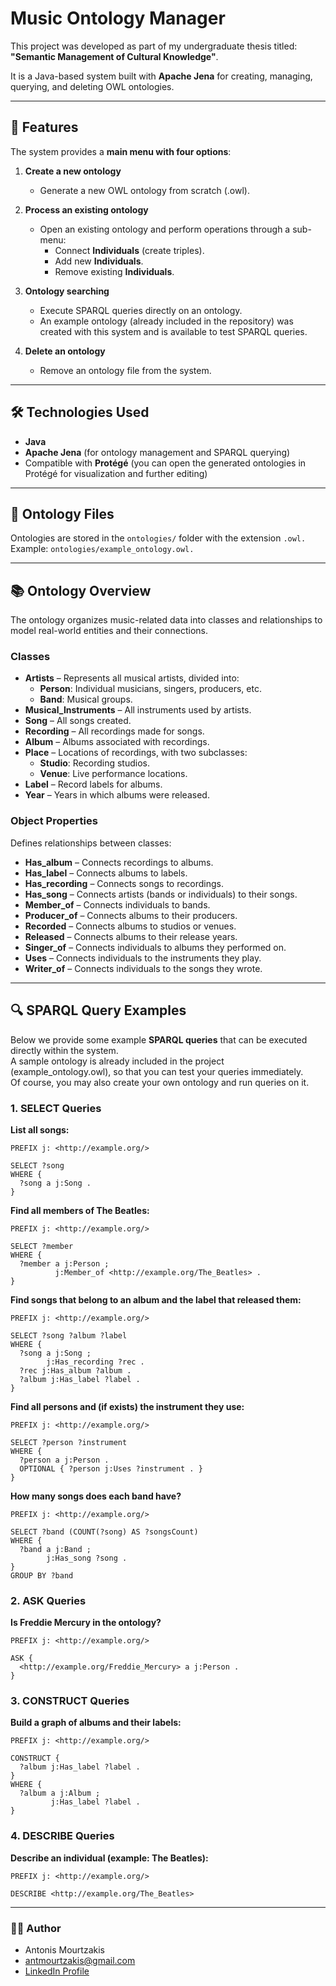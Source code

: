 # Music Ontology Manager

This project was developed as part of my undergraduate thesis titled:  
**"Semantic Management of Cultural Knowledge"**.  

It is a Java-based system built with **Apache Jena** for creating, managing, querying, and deleting OWL ontologies.  

---

## 📌 Features  

The system provides a **main menu with four options**:  

1. **Create a new ontology**  
   - Generate a new OWL ontology from scratch (.owl).  

2. **Process an existing ontology**  
   - Open an existing ontology and perform operations through a sub-menu:  
     - Connect **Individuals** (create triples).  
     - Add new **Individuals**.  
     - Remove existing **Individuals**.  

3. **Ontology searching**  
   - Execute SPARQL queries directly on an ontology.  
   - An example ontology (already included in the repository) was created with this system and is available to test SPARQL queries.  

4. **Delete an ontology**  
   - Remove an ontology file from the system.  

---

## 🛠️ Technologies Used  

- **Java**  
- **Apache Jena** (for ontology management and SPARQL querying)  
- Compatible with **Protégé** (you can open the generated ontologies in Protégé for visualization and further editing)  

---

## 📂 Ontology Files
Ontologies are stored in the `ontologies/` folder with the extension `.owl.` Example: `ontologies/example_ontology.owl.`

---

## 📚 Ontology Overview

The ontology organizes music-related data into classes and relationships to model real-world entities and their connections.

### Classes
- **Artists** – Represents all musical artists, divided into:
  - **Person**: Individual musicians, singers, producers, etc.
  - **Band**: Musical groups.
- **Musical_Instruments** – All instruments used by artists.  
- **Song** – All songs created.  
- **Recording** – All recordings made for songs.  
- **Album** – Albums associated with recordings.  
- **Place** – Locations of recordings, with two subclasses:
  - **Studio**: Recording studios.
  - **Venue**: Live performance locations.  
- **Label** – Record labels for albums.  
- **Year** – Years in which albums were released.  

### Object Properties
Defines relationships between classes:  
- **Has_album** – Connects recordings to albums.  
- **Has_label** – Connects albums to labels.  
- **Has_recording** – Connects songs to recordings.  
- **Has_song** – Connects artists (bands or individuals) to their songs.  
- **Member_of** – Connects individuals to bands.  
- **Producer_of** – Connects albums to their producers.  
- **Recorded** – Connects albums to studios or venues.  
- **Released** – Connects albums to their release years.  
- **Singer_of** – Connects individuals to albums they performed on.  
- **Uses** – Connects individuals to the instruments they play.  
- **Writer_of** – Connects individuals to the songs they wrote.  

---

## 🔍 SPARQL Query Examples

Below we provide some example **SPARQL queries** that can be executed directly within the system.  
A sample ontology is already included in the project (example_ontology.owl), so that you can test your queries immediately.  
Of course, you may also create your own ontology and run queries on it.  

### 1. SELECT Queries

**List all songs:**
```sparql
PREFIX j: <http://example.org/>

SELECT ?song
WHERE {
  ?song a j:Song .
}
```

**Find all members of The Beatles:**
```sparql
PREFIX j: <http://example.org/>

SELECT ?member
WHERE {
  ?member a j:Person ;
          j:Member_of <http://example.org/The_Beatles> .
}
```

**Find songs that belong to an album and the label that released them:**
```sparql
PREFIX j: <http://example.org/>

SELECT ?song ?album ?label
WHERE {
  ?song a j:Song ;
        j:Has_recording ?rec .
  ?rec j:Has_album ?album .
  ?album j:Has_label ?label .
}
```

**Find all persons and (if exists) the instrument they use:**
```sparql
PREFIX j: <http://example.org/>

SELECT ?person ?instrument
WHERE {
  ?person a j:Person .
  OPTIONAL { ?person j:Uses ?instrument . }
}
```

**How many songs does each band have?**
```sparql
PREFIX j: <http://example.org/>

SELECT ?band (COUNT(?song) AS ?songsCount)
WHERE {
  ?band a j:Band ;
        j:Has_song ?song .
}
GROUP BY ?band
```

### 2. ASK Queries

**Is Freddie Mercury in the ontology?**
```sparql
PREFIX j: <http://example.org/>

ASK {
  <http://example.org/Freddie_Mercury> a j:Person .
}
```

### 3. CONSTRUCT Queries

**Build a graph of albums and their labels:**
```sparql
PREFIX j: <http://example.org/>

CONSTRUCT {
  ?album j:Has_label ?label .
}
WHERE {
  ?album a j:Album ;
         j:Has_label ?label .
}
```

### 4. DESCRIBE Queries

**Describe an individual (example: The Beatles):**
```sparql
PREFIX j: <http://example.org/>

DESCRIBE <http://example.org/The_Beatles>
```

---

### 👨‍💻 Author
- Antonis Mourtzakis
- antmourtzakis@gmail.com
- [LinkedIn Profile](https://www.linkedin.com/in/antonis-mourtzakis/)
